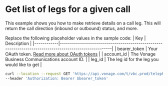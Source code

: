 # Get list of legs for a given call

This example shows you how to make retrieve details on a call leg. This will return the call direction (inbound or outbound) status, and more.

Replace the following placeholder values in the sample code:
| Key        | Description                                                                                            |
|------------|--------------------------------------------------------------------------------------------------------|
| bearer_token | Your OAuth token. [Read more about OAuth tokens](https://developer.nexmo.com/vonage-business-cloud/vbc-apis/getting-started/authentication) |
| account_id | The Vonage Business Communications account ID. |
| leg_id | The leg id for the leg you would like to get | 

``` bash
curl --location --request GET 'https://api.vonage.com/t/vbc.prod/telephony/v3/cc/accounts/$account_id/calls/$leg_id/legs' \
--header 'Authorization: Bearer $bearer_token'
```
